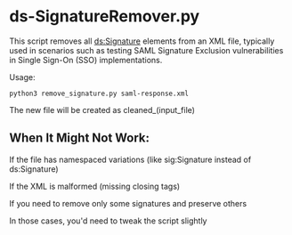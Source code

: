 # ds-SignatureRemover.py

This script removes all <ds:Signature> elements from an XML file, typically used in scenarios such as testing SAML Signature Exclusion vulnerabilities in Single Sign-On (SSO) implementations.

Usage:
```
python3 remove_signature.py saml-response.xml
```
The new file will be created as cleaned_(input_file)


## When It Might Not Work:
If the file has namespaced variations (like sig:Signature instead of ds:Signature)

If the XML is malformed (missing closing tags)

If you need to remove only some signatures and preserve others

In those cases, you'd need to tweak the script slightly
